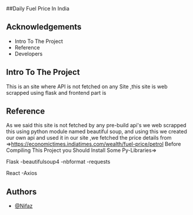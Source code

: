 
##Daily Fuel Price In India



## Acknowledgements

 - Intro To The Project
 - Reference
 - Developers


## Intro To The Project

This is an site where API is not fetched on any Site ,this site is web scrapped using flask and frontend part is

## Reference
  As we said this site is not fetched by any pre-build api's 
  we web scrapped this using python module named beautiful soup,
  and using this we created our own api and used it in our site
  ,we fetched the price details from 
  =>https://economictimes.indiatimes.com/wealth/fuel-price/petrol
  Before Compiling This Project you Should Install Some 
  Py-Libraries=>
   
   Flask
    -beautifulsoup4 
    -nbformat
    -requests
    
   React
    -Axios
   
  

## Authors
 
- [@Nifaz](https://www.github.com/nifazzz10)

